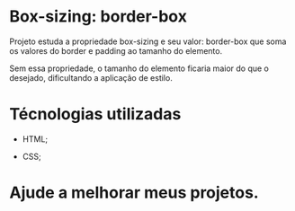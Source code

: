 # Box-sizing: border-box

Projeto estuda a propriedade box-sizing e seu valor: border-box que soma os valores do border e padding ao tamanho do elemento.

Sem essa propriedade, o tamanho do elemento ficaria maior do que o desejado, dificultando a aplicação de estilo.

# Técnologias utilizadas

- HTML;

- CSS;

# Ajude a melhorar meus projetos.
